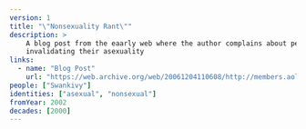 ```yaml
---
version: 1
title: "\"Nonsexuality Rant\""
description: >
    A blog post from the eaarly web where the author complains about people
    invalidating their asexuality
links:
  - name: "Blog Post"
    url: "https://web.archive.org/web/20061204110608/http://members.aol.com/swankivy/nonsex.html"
people: ["Swankivy"]
identities: ["asexual", "nonsexual"]
fromYear: 2002
decades: [2000]
---
```

